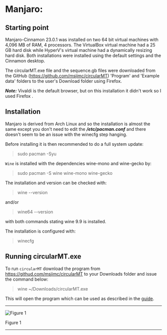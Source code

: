 # Manjaro:

## Starting point
Manjaro-Cinnamon 23.0.1 was installed on two 64 bit virtual machines with 4,096 MB of RAM, 4 processors. The VirtualBox virtual machine had a 25 GB hard disk while HyperV's virtual machine had a dynamically resizing hard disk. Both installations were installed using the default settings and the Cinnamon desktop.

The circularMT.exe file and the sequence.gb files were downloaded from the GitHub (https://github.com/msjimc/circularMT) 'Program' and 'Example data' folders to the user's Download folder using Firefox.

***Note:*** Vivaldi is the default browser, but on this installation it didn't work so I used Firefox .

## Installation

Manjaro is derived from Arch Linux and so the installation is almost the same except you don't need to edit the ***/etc/pacman.conf*** and there doesn't seem to be an issue with the winecfg step hanging.

Before installing it is then recommended to do a full system update:

> sudo pacman -Syu

```Wine``` is installed with the dependencies wine-mono and wine-gecko by:

> sudo pacman -S wine wine-mono wine-gecko

The installation and version can be checked with:
 
> wine --version

and/or 

> wine64 --version

with both commands stating wine 9.9 is installed.

The installation is configured with:

> winecfg

## Running circularMT.exe

 To run ```circularMT``` download the program from https://githud.com/msjimc/circularMT to your Downloads folder and issue the command below:

> wine ~/Downloads/circularMT.exe 

This will open the program which can be used as described in the [guide]( https://github.com/msjimc/circularMT/tree/master/Guide/README.md).

<hr />

![Figure 1](images/manjaro-cinnamon_figure1.jpg)

Figure 1

<hr />
